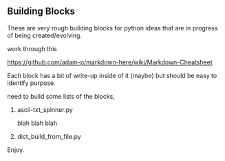 ## Building Blocks

These are very rough building blocks for python ideas that are in progress of being created/evolving.

work through this 

https://github.com/adam-p/markdown-here/wiki/Markdown-Cheatsheet


Each block has a bit of write-up inside of it (maybe) but should be easy to identify purpose.

need to build some lists of the blocks, 


1. ascii-txt_spinner.py

   blah blah blah


2. dict_build_from_file.py

Enjoy.

